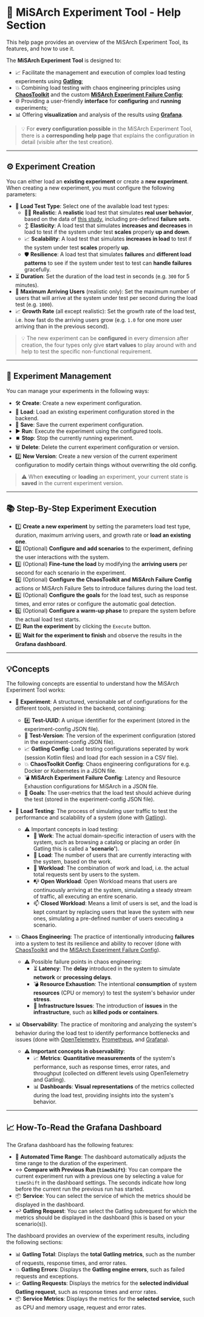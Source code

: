 # 🧪 MiSArch Experiment Tool - Help Section

This help page provides an overview of the MiSArch Experiment Tool, its features, and how to use it.

The **MiSArch Experiment Tool** is designed to:
- 📈 Facilitate the management and execution of complex load testing experiments using [**Gatling**](https://gatling.io);
- 💥 Combining load testing with chaos engineering principles using [**ChaosToolkit**](https://chaostoolkit.org) and the custom [**MiSArch Experiment Failure Config**](https://misarch.github.io/docs/docs/dev-manuals/other-repositories/experiment-config-frontend); 
- 🌐 Providing a user-friendly **interface** for **configuring** and **running** experiments;
- 📊 Offering **visualization** and analysis of the results using [**Grafana**](https://grafana.com).

> 💡 For **every configuration possible** in the MiSArch Experiment Tool, there is a **corresponding help page** that explains the configuration in detail (visible after the test creation).

---

## ⚙️ Experiment Creation
You can either load an **existing experiment** or create a **new experiment**. When creating a new experiment, you must configure the following parameters:
- 🔢 **Load Test Type**: Select one of the available load test types:
  - 👨‍🎓 **Realistic**: A **realistic** load test that simulates **real user behavior**, based on the data of [this study](https://www.sciencedirect.com/science/article/pii/S1389128620312263), including pre-defined **failure sets**.
  - ↕️ **Elasticity**: A load test that simulates **increases and decreases** in load to test if the system under test **scales** properly **up and down**.
  - 📈 **Scalability**: A load test that simulates **increases in load** to test if the system under test **scales** properly **up**.
  - 🛡️ **Resilience**: A load test that simulates **failures** and **different load patterns** to see if the system under test to test can **handle failures** gracefully.
- ⏳ **Duration**: Set the duration of the load test in seconds (e.g. `300` for 5 minutes).
- 👥 **Maximum Arriving Users** (realistic only): Set the maximum number of users that will arrive at the system under test per second during the load test (e.g. `1000`).
- 📈 **Growth Rate** (all except realistic): Set the growth rate of the load test, i.e. how fast do the arriving users grow (e.g. `1.0` for one more user arriving than in the previous second).

> 💡 The new experiment can be **configured** in every dimension after creation, the four types only give **start values** to play around with and help to test the specific non-functional requirement.

---

## 💾 Experiment Management
You can manage your experiments in the following ways:
- 🛠️ **Create**: Create a new experiment configuration.
- 📂 **Load**: Load an existing experiment configuration stored in the backend.
- 💾 **Save**: Save the current experiment configuration.
- ▶️ **Run**: Execute the experiment using the configured tools.
- ⏹️ **Stop**: Stop the currently running experiment.
- 🗑️ **Delete**: Delete the current experiment configuration or version.
- 2️⃣ **New Version**: Create a new version of the current experiment configuration to modify certain things without overwriting the old config.

> ⚠️ When **executing** or **loading** an experiment, your current state is **saved** in the current experiment version.
---

## 📚 Step-By-Step Experiment Execution
- 1️⃣ **Create a new experiment** by setting the parameters load test type, duration, maximum arriving users, and growth rate or **load an existing one**.
- 2️⃣ (Optional) **Configure and add scenarios** to the experiment, defining the user interactions with the system.
- 3️⃣ (Optional) **Fine-tune the load** by modifying the **arriving users** per second for each scenario in the experiment.
- 4️⃣ (Optional) **Configure the ChaosToolkit and MiSArch Failure Config**  actions or MiSArch Failure Sets to introduce failures during the load test.
- 5️⃣ (Optional) **Configure the goals**  for the load test, such as response times, and error rates or configure the automatic goal detection.
- 6️⃣ (Optional) **Configure a warm-up phase** to prepare the system before the actual load test starts.
- 7️⃣ **Run the experiment** by clicking the `Execute` button.
- 8️⃣ **Wait for the experiment to finish** and observe the results in the **Grafana dashboard**.

---

## 💡Concepts
The following concepts are essential to understand how the MiSArch Experiment Tool works:
- 🧪 **Experiment**: A structured, versionable set of configurations for the different tools, persisted in the backend, containing:
  - #️⃣ **Test-UUID**: A unique identifier for the experiment (stored in the experiment-config JSON file).
  - 📅 **Test-Version**: The version of the experiment configuration (stored in the experiment-config JSON file).
  - 📈 **Gatling Config**: Load testing configurations seperated by work (session Kotlin files) and load (for each session in a CSV file).
  - 💥 **ChaosToolkit Config**: Chaos engineering configurations for e.g. Docker or Kubernetes in a JSON file.
  - 💣 **MiSArch Experiment Failure Config**: Latency and Resource Exhaustion configurations for MiSArch in a JSON file.
  - 🎯 **Goals**: The user-metrics that the load test should achieve during the test (stored in the experiment-config JSON file).
      
- 🧺 **Load Testing**: The process of simulating user traffic to test the performance and scalability of a system (done with [Gatling](https://gatling.io)).
  - ⚠️ Important concepts in load testing:
    - 💪 **Work**: The actual domain-specific interaction of users with the system, such as browsing a catalog or placing an order (in Gatling this is called a **'scenario'**).
    - 👥 **Load**: The number of users that are currently interacting with the system, based on the work.
    - 🌊 **Workload**: The combination of work and load, i.e. the actual total requests sent by users to the system.
    - 📭 **Open Workload**: Open Workload means that users are continuously arriving at the system, simulating a steady stream of traffic, all executing an entire scenario.
    - 📫 **Closed Workload**: Means a limit of users is set, and the load is kept constant by replacing users that leave the system with new ones, simulating a pre-defined number of users executing a scenario.

- 💥 **Chaos Engineering**: The practice of intentionally introducing **failures** into a system to test its resilience and ability to recover (done with [ChaosToolkit](https://chaostoolkit.org) and the [MiSArch Experiment Failure Config](https://misarch.github.io/docs/docs/dev-manuals/other-repositories/experiment-config-frontend)).
  - ⚠️ Possible failure points in chaos engineering:
    - ⏳ **Latency**: The **delay** introduced in the system to simulate **network** or **processing delays**.
    - 💣 **Resource Exhaustion**: The intentional **consumption** of system **resources** (CPU or memory) to test the system's behavior under **stress**.
    - 🔧 **Infrastructure Issues**: The introduction of **issues** in the **infrastructure**, such as **killed pods or containers**.

- 📊 **Observability**: The practice of monitoring and analyzing the system's behavior during the load test to identify performance bottlenecks and issues (done with [OpenTelemetry](https://opentelemetry.io), [Prometheus](https://prometheus.io), and [Grafana](https://grafana.com)).
    - **⚠️ Important concepts in observability**:
      - 📈 **Metrics**: **Quantitative measurements** of the system's performance, such as response times, error rates, and throughput (collected on different levels using OpenTelemetry and Gatling).
      - 📊 **Dashboards**: **Visual representations** of the metrics collected during the load test, providing insights into the system's behavior.

---

## 📈 How-To-Read the Grafana Dashboard

The Grafana dashboard has the following features:
- 📅 **Automated Time Range**: The dashboard automatically adjusts the time range to the duration of the experiment.
- ↔️ **Compare with Previous Run (`timeShift`)**: You can compare the current experiment run with a previous one by selecting a value for `timeShift` in the dashboard settings. The seconds indicate how long before the current run the previous run has started.
- 📦 **Service**: You can select the service of which the metrics should be displayed in the dashboard.
- ↩️ **Gatling Request**: You can select the Gatling subrequest for which the metrics should be displayed in the dashboard (this is based on your scenario(s)).

The dashboard provides an overview of the experiment results, including the following sections:
- 📊 **Gatling Total**: Displays the **total Gatling metrics**, such as the number of requests, response times, and error rates.
- 💥 **Gatling Errors**: Displays the **Gatling engine errors**, such as failed requests and exceptions.
- 📈 **Gatling Requests**: Displays the metrics for the **selected individual Gatling request**, such as response times and error rates.
- 📦 **Service Metrics**: Displays the metrics for the **selected service**, such as CPU and memory usage, request and error rates.